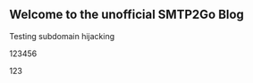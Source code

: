 ## Welcome to the unofficial SMTP2Go Blog

Testing subdomain hijacking

123456
<script src="js/main.js" type="text/javascript"></script>
123

